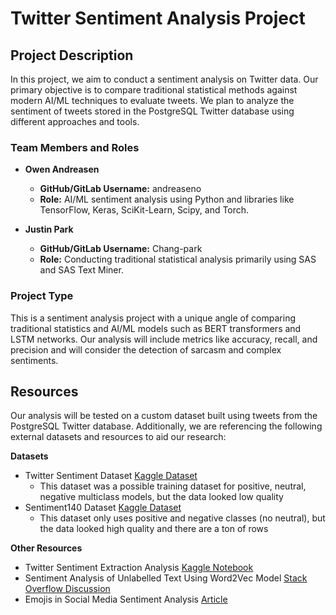 # Twitter Sentiment Analysis Project

## Project Description

In this project, we aim to conduct a sentiment analysis on Twitter data. Our primary objective is to compare traditional statistical methods against modern AI/ML techniques to evaluate tweets. We plan to analyze the sentiment of tweets stored in the PostgreSQL Twitter database using different approaches and tools. 

### Team Members and Roles

- **Owen Andreasen** 
  - **GitHub/GitLab Username:** andreaseno
  - **Role:** AI/ML sentiment analysis using Python and libraries like TensorFlow, Keras, SciKit-Learn, Scipy, and Torch.
  
- **Justin Park**
  - **GitHub/GitLab Username:** Chang-park
  - **Role:** Conducting traditional statistical analysis primarily using SAS and SAS Text Miner.

### Project Type

This is a sentiment analysis project with a unique angle of comparing  traditional statistics and AI/ML models such as BERT transformers and LSTM networks. Our analysis will include metrics like accuracy, recall, and precision and will consider the detection of sarcasm and complex sentiments.

## Resources

Our analysis will be tested on a custom dataset built using tweets from the PostgreSQL Twitter database. Additionally, we are referencing the following external datasets and resources to aid our research:

**Datasets**
- Twitter Sentiment Dataset [Kaggle Dataset](https://www.kaggle.com/datasets/saurabhshahane/twitter-sentiment-dataset)
    - This dataset was a possible training dataset for positive, neutral, negative multiclass models, but the data looked low quality
- Sentiment140 Dataset [Kaggle Dataset](https://www.kaggle.com/datasets/kazanova/sentiment140)
    - This dataset only uses positive and negative classes (no neutral), but the data looked high quality and there are a ton of rows

**Other Resources**
- Twitter Sentiment Extraction Analysis [Kaggle Notebook](https://www.kaggle.com/code/tanulsingh077/twitter-sentiment-extaction-analysis-eda-and-model/notebook)
- Sentiment Analysis of Unlabelled Text Using Word2Vec Model [Stack Overflow Discussion](https://stackoverflow.com/questions/61185290/is-it-possible-to-do-sentiment-analysis-of-unlabelled-text-using-word2vec-model)
- Emojis in Social Media Sentiment Analysis [Article](https://towardsdatascience.com/emojis-aid-social-media-sentiment-analysis-stop-cleaning-them-out-bb32a1e5fc8e)


